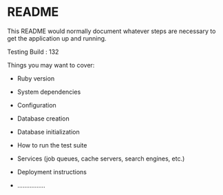 # README

This README would normally document whatever steps are necessary to get the
application up and running.

Testing Build : 132

Things you may want to cover:

* Ruby version

* System dependencies

* Configuration

* Database creation

* Database initialization

* How to run the test suite

* Services (job queues, cache servers, search engines, etc.)

* Deployment instructions

* ................
